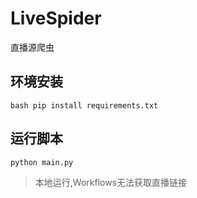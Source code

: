 # LiveSpider
直播源爬虫

## 环境安装
``bash
pip install requirements.txt
``

## 运行脚本

```bash
python main.py
```

> 本地运行,Workflows无法获取直播链接